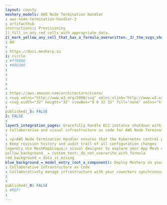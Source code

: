 ```yaml
---
layout: county 
meshery_models: AWS Node Termination Handler
: aws-node-termination-handler-2
: artifacthub
instructions:: Provisioning
1)_fill_in_any_red_cells_with_appropriate_data.
2)_mark_yellow_any_cell_that_has_a_formula_overwritten._3)_the_svgs_shouldn't_have_xml_header_they_are_added_programmatically_through_workflows: Automation & Configuration
: AH
: 
: https://docs.meshery.io
1: circle
: #ff9900
: #00D3A9
: 
: 
: 
: 
: 
: https://aws.amazon.com/architecture/icons/
: <svg xmlns="http://www.w3.org/2000/svg" xmlns:xlink="http://www.w3.org/1999/xlink" version="1.1" id="Layer_1" x="0px" y="0px" viewBox="0 0 304 182" style="enable-background:new 0 0 304 182;" xml:space="preserve">, <style type="text/css">, 	.st0{fill:#252F3E;}, 	.st1{fill-rule:evenodd;clip-rule:evenodd;fill:#FF9900;}, </style>, <g>, 	<path class="st0" d="M86.4,66.4c0,3.7,0.4,6.7,1.1,8.9c0.8,2.2,1.8,4.6,3.2,7.2c0.5,0.8,0.7,1.6,0.7,2.3c0,1-0.6,2-1.9,3l-6.3,4.2   c-0.9,0.6-1.8,0.9-2.6,0.9c-1,0-2-0.5-3-1.4C76.2,90,75,88.4,74,86.8c-1-1.7-2-3.6-3.1-5.9c-7.8,9.2-17.6,13.8-29.4,13.8   c-8.4,0-15.1-2.4-20-7.2c-4.9-4.8-7.4-11.2-7.4-19.2c0-8.5,3-15.4,9.1-20.6c6.1-5.2,14.2-7.8,24.5-7.8c3.4,0,6.9,0.3,10.6,0.8   c3.7,0.5,7.5,1.3,11.5,2.2v-7.3c0-7.6-1.6-12.9-4.7-16c-3.2-3.1-8.6-4.6-16.3-4.6c-3.5,0-7.1,0.4-10.8,1.3c-3.7,0.9-7.3,2-10.8,3.4   c-1.6,0.7-2.8,1.1-3.5,1.3c-0.7,0.2-1.2,0.3-1.6,0.3c-1.4,0-2.1-1-2.1-3.1v-4.9c0-1.6,0.2-2.8,0.7-3.5c0.5-0.7,1.4-1.4,2.8-2.1   c3.5-1.8,7.7-3.3,12.6-4.5c4.9-1.3,10.1-1.9,15.6-1.9c11.9,0,20.6,2.7,26.2,8.1c5.5,5.4,8.3,13.6,8.3,24.6V66.4z M45.8,81.6   c3.3,0,6.7-0.6,10.3-1.8c3.6-1.2,6.8-3.4,9.5-6.4c1.6-1.9,2.8-4,3.4-6.4c0.6-2.4,1-5.3,1-8.7v-4.2c-2.9-0.7-6-1.3-9.2-1.7   c-3.2-0.4-6.3-0.6-9.4-0.6c-6.7,0-11.6,1.3-14.9,4c-3.3,2.7-4.9,6.5-4.9,11.5c0,4.7,1.2,8.2,3.7,10.6   C37.7,80.4,41.2,81.6,45.8,81.6z M126.1,92.4c-1.8,0-3-0.3-3.8-1c-0.8-0.6-1.5-2-2.1-3.9L96.7,10.2c-0.6-2-0.9-3.3-0.9-4   c0-1.6,0.8-2.5,2.4-2.5h9.8c1.9,0,3.2,0.3,3.9,1c0.8,0.6,1.4,2,2,3.9l16.8,66.2l15.6-66.2c0.5-2,1.1-3.3,1.9-3.9c0.8-0.6,2.2-1,4-1   h8c1.9,0,3.2,0.3,4,1c0.8,0.6,1.5,2,1.9,3.9l15.8,67l17.3-67c0.6-2,1.3-3.3,2-3.9c0.8-0.6,2.1-1,3.9-1h9.3c1.6,0,2.5,0.8,2.5,2.5   c0,0.5-0.1,1-0.2,1.6c-0.1,0.6-0.3,1.4-0.7,2.5l-24.1,77.3c-0.6,2-1.3,3.3-2.1,3.9c-0.8,0.6-2.1,1-3.8,1h-8.6c-1.9,0-3.2-0.3-4-1   c-0.8-0.7-1.5-2-1.9-4L156,23l-15.4,64.4c-0.5,2-1.1,3.3-1.9,4c-0.8,0.7-2.2,1-4,1H126.1z M254.6,95.1c-5.2,0-10.4-0.6-15.4-1.8   c-5-1.2-8.9-2.5-11.5-4c-1.6-0.9-2.7-1.9-3.1-2.8c-0.4-0.9-0.6-1.9-0.6-2.8v-5.1c0-2.1,0.8-3.1,2.3-3.1c0.6,0,1.2,0.1,1.8,0.3   c0.6,0.2,1.5,0.6,2.5,1c3.4,1.5,7.1,2.7,11,3.5c4,0.8,7.9,1.2,11.9,1.2c6.3,0,11.2-1.1,14.6-3.3c3.4-2.2,5.2-5.4,5.2-9.5   c0-2.8-0.9-5.1-2.7-7c-1.8-1.9-5.2-3.6-10.1-5.2L246,52c-7.3-2.3-12.7-5.7-16-10.2c-3.3-4.4-5-9.3-5-14.5c0-4.2,0.9-7.9,2.7-11.1   c1.8-3.2,4.2-6,7.2-8.2c3-2.3,6.4-4,10.4-5.2c4-1.2,8.2-1.7,12.6-1.7c2.2,0,4.5,0.1,6.7,0.4c2.3,0.3,4.4,0.7,6.5,1.1   c2,0.5,3.9,1,5.7,1.6c1.8,0.6,3.2,1.2,4.2,1.8c1.4,0.8,2.4,1.6,3,2.5c0.6,0.8,0.9,1.9,0.9,3.3v4.7c0,2.1-0.8,3.2-2.3,3.2   c-0.8,0-2.1-0.4-3.8-1.2c-5.7-2.6-12.1-3.9-19.2-3.9c-5.7,0-10.2,0.9-13.3,2.8c-3.1,1.9-4.7,4.8-4.7,8.9c0,2.8,1,5.2,3,7.1   c2,1.9,5.7,3.8,11,5.5l14.2,4.5c7.2,2.3,12.4,5.5,15.5,9.6c3.1,4.1,4.6,8.8,4.6,14c0,4.3-0.9,8.2-2.6,11.6   c-1.8,3.4-4.2,6.4-7.3,8.8c-3.1,2.5-6.8,4.3-11.1,5.6C264.4,94.4,259.7,95.1,254.6,95.1z"/>, 	<g>, 		<path class="st1" d="M273.5,143.7c-32.9,24.3-80.7,37.2-121.8,37.2c-57.6,0-109.5-21.3-148.7-56.7c-3.1-2.8-0.3-6.6,3.4-4.4    c42.4,24.6,94.7,39.5,148.8,39.5c36.5,0,76.6-7.6,113.5-23.2C274.2,133.6,278.9,139.7,273.5,143.7z"/>, 		<path class="st1" d="M287.2,128.1c-4.2-5.4-27.8-2.6-38.5-1.3c-3.2,0.4-3.7-2.4-0.8-4.5c18.8-13.2,49.7-9.4,53.3-5    c3.6,4.5-1,35.4-18.6,50.2c-2.7,2.3-5.3,1.1-4.1-1.9C282.5,155.7,291.4,133.4,287.2,128.1z"/>, 	</g>, </g>, </svg>
: <svg width="32" height="32" viewBox="0 0 32 32" fill="none" xmlns="http://www.w3.org/2000/svg"><path d="M16.405 8.732v6.57l5.694-3.297-5.694-3.273Zm0 7.942v6.602l5.747-3.285-5.747-3.317Z" fill="#fff"/><path d="M15.586 15.256v-6.47l-5.622 3.225 5.622 3.245ZM4.307 23.252a13.809 13.809 0 0 0 4.362 4.39v-6.914l-4.362 2.524Zm11.279-.008v-6.52L9.95 19.985l5.636 3.258Z" fill="#fff" fill-opacity=".8"/><path d="m9.49 27.23 5.707-3.263-5.707-3.3v6.563Z" fill="#fff"/><path d="M22.54 27.265v-6.553l-5.699 3.259 5.7 3.294Zm5.58-4.773a13.697 13.697 0 0 0 1.612-5.895l-5.934 3.397 4.323 2.498Z" fill="#fff" fill-opacity=".8"/><path d="m23.362 19.298 5.728-3.276-5.728-3.291v6.567Z" fill="#fff"/><path d="M22.541 11.315V4.8l-5.673 3.253 5.673 3.262Zm0 7.955v-6.574l-5.685 3.292 5.685 3.281Z" fill="#fff" fill-opacity=".8"/><path d="M9.49 12.684v6.622l5.728-3.316-5.728-3.306Z" fill="#fff"/><path d="M15.586 2.25a13.69 13.69 0 0 0-6.037 1.595l6.037 3.463V2.25Z" fill="#fff" fill-opacity=".8"/><path d="M9.49 4.756v6.583l5.732-3.288L9.49 4.756Z" fill="#fff"/><path d="M8.669 4.356a13.83 13.83 0 0 0-4.362 4.39l4.362 2.518V4.356Z" fill="#fff" fill-opacity=".8"/><path d="M22.504 3.88a13.695 13.695 0 0 0-6.099-1.63v5.123l6.1-3.493ZM2.25 16.483c.071 2.12.634 4.196 1.644 6.062l4.418-2.559-6.062-3.503Zm1.644-7.028a13.68 13.68 0 0 0-1.644 6.036l6.068-3.482-4.424-2.554Z" fill="#fff"/><path d="M9.539 28.147a13.673 13.673 0 0 0 6.047 1.603v-5.062L9.54 28.147Z" fill="#fff" fill-opacity=".8"/><path d="M27.697 8.768a13.83 13.83 0 0 0-4.335-4.383v6.889l4.335-2.506ZM23.362 27.62a13.851 13.851 0 0 0 4.351-4.417l-4.351-2.514v6.93Z" fill="#fff"/><path d="M29.75 15.452a13.659 13.659 0 0 0-1.63-5.979l-4.381 2.53 6.011 3.45Z" fill="#fff" fill-opacity=".8"/><path d="M16.405 29.75a13.673 13.673 0 0 0 6.036-1.595l-6.036-3.498v5.093Z" fill="#fff"/><path d="M8.669 19.247v-6.494L3.03 15.986l5.639 3.261Z" fill="#fff" fill-opacity=".8"/></svg>
: 
published:_5: FALSE
2: FALSE
: 
layer5_integration_pages: Gracefully handle EC2 instance shutdown within Kubernetes, 
: Collaborative and visual infrastructure as code for AWS Node Termination Handler
: 
: <p>AWS Node Termination Handler ensures that the Kubernetes control plane responds appropriately to events that can cause your EC2 instance to become unavailable, such as EC2 maintenance events, EC2 Spot interruptions, ASG Scale-In, ASG AZ Rebalance, and EC2 Instance Termination via the API or Console. If not handled, your application code may not stop gracefully, take longer to recover full availability, or accidentally schedule work to nodes that are going down., </p>, <p>,     Collaboratively and visually diagram your cloud native infrastructure with GitOps-style pipeline integration. Design, test, and manage configuration your Kubernetes-based, containerized applications as a visual topology., </p>, <p>,     Looking for best practice cloud native design and deployment best practices? Choose from thousands of pre-built components in MeshMap. Choose from hundreds of ready-made design patterns by importing templates from Meshery Catalog or use our low code designer, MeshMap, to create and deploy your own cloud native infrastructure designs., </p>
: Keep revision history and audit trail of all configuration changes
legend:: Use MeshMap&lsquo;s visual designer to explore your App Mesh configuration
yellow_background__=_custom_text;_do_not_overwrite_with_formula
red_background_=_data_is_mising
blue_background_=_model_entry_(not_a_component): Deploy Meshery on your EKS clusters for App Mesh management
: Collaborative Infrastructure as Code
: Collaboratively manage infrastructure with your coworkers synchronously sharing the same designs.
: 
: 
published:_0: FALSE
: #REF!
: 
---
```

